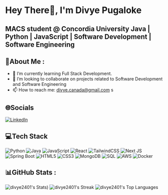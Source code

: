 # Hey There👋, I'm Divye Pugaloke
## MACS student @ Concordia University Java | Python | JavaScript | Software Development | Software Engineering 


## 💫About Me :
- 🔭 I’m currently learning Full Stack Development.  
- 🤔 I’m looking to collaborate on projects related to Software Development and Software Engineering
- 📫 How to reach me: divye.canada@gmail.com
s

## 🌐Socials
[![LinkedIn](https://img.shields.io/badge/LinkedIn-%230077B5.svg?logo=linkedin&logoColor=white)](https://www.linkedin.com/in/abhaya-kirtivasan-0b1b69188/) 


## 💻Tech Stack   
![Python](https://img.shields.io/badge/python-3670A0?style=for-the-badge&logo=python&logoColor=ffdd54) 
![Java](https://img.shields.io/badge/java-%23ED8B00.svg?style=for-the-badge&logo=java&logoColor=white) 
![JavaScript](https://img.shields.io/badge/javascript-%23323330.svg?style=for-the-badge&logo=javascript&logoColor=%23F7DF1E) 
![React](https://img.shields.io/badge/react-%2320232a.svg?style=for-the-badge&logo=react&logoColor=%2361DAFB) 
![TailwindCSS](https://img.shields.io/badge/tailwindcss-%2338B2AC.svg?style=for-the-badge&logo=tailwind-css&logoColor=white) 
![Next JS](https://img.shields.io/badge/next.js-%23000000.svg?style=for-the-badge&logo=nextdotjs&logoColor=white) 
![Spring Boot](https://img.shields.io/badge/springboot-%236DB33F.svg?style=for-the-badge&logo=springboot&logoColor=white) 
![HTML5](https://img.shields.io/badge/html5-%23E34F26.svg?style=for-the-badge&logo=html5&logoColor=white) 
![CSS3](https://img.shields.io/badge/css3-%231572B6.svg?style=for-the-badge&logo=css3&logoColor=white) 
![MongoDB](https://img.shields.io/badge/mongodb-%234ea94b.svg?style=for-the-badge&logo=mongodb&logoColor=white) 
![SQL](https://img.shields.io/badge/sql-%2300758F.svg?style=for-the-badge&logo=postgresql&logoColor=white) 
![AWS](https://img.shields.io/badge/AWS-232F3E?logo=amazon-aws&style=for-the-badge&labelColor=FF9900) 
![Docker](https://img.shields.io/badge/docker-%230db7ed.svg?style=for-the-badge&logo=docker&logoColor=white)  



## 📊GitHub Stats :
![divye2401's Stats](https://github-readme-stats.vercel.app/api?username=divye2401&theme=tokyonight&show_icons=true&hide_border=true&count_private=true))
![divye2401's Streak](https://github-readme-streak-stats.herokuapp.com/?user=divye2401&theme=tokyonight&hide_border=true)
![divye2401's Top Languages](https://github-readme-stats.vercel.app/api/top-langs/?username=divye2401&theme=tokyonight&show_icons=true&hide_border=true&layout=compact)


  
